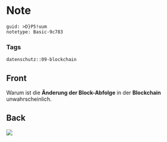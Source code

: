 # Note
```
guid: >D}P5!uum
notetype: Basic-9c783
```

### Tags
```
datenschutz::09-blockchain
```

## Front
Warum ist die <b>Änderung der Block-Abfolge</b> in der <b>Blockchain </b>unwahrscheinlich.

## Back
<img src="paste-3c4ab9915edd60cc53ccfedcd3231bbceb6a34b4.jpg">
